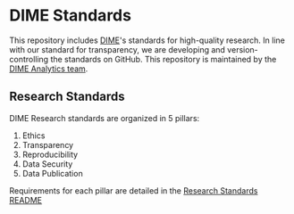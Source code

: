 # DIME Standards

This repository includes [DIME](https://www.worldbank.org/en/research/dime)'s standards for high-quality research. In line with our standard for transparency, we are developing and version-controlling the standards on GitHub. This repository is maintained by the [DIME Analytics team](https://www.worldbank.org/en/research/dime/data-and-analytics). 


## Research Standards ##

DIME Research standards are organized in 5 pillars: 

1. Ethics
2. Transparency
3. Reproducibility
4. Data Security
5. Data Publication

Requirements for each pillar are detailed in the [Research Standards README](https://github.com/worldbank/dime-standards/tree/master/dime-research-standards)
